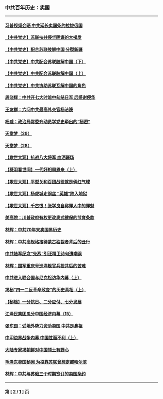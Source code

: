 ### 中共百年历史：卖国
---
#### [习普视频会晤 中共延长卖国条约拉拢俄国](../../pages/nf1176117/n13060971.md?12230430) 
#### [【中共党史】苏联扶共侵华阴谋的大揭发](../../pages/nf1176117/n13056050.md?12230430) 
#### [【中共党史】配合苏联肢解中国 分裂新疆](../../pages/nf1176117/n13040700.md?12230430) 
#### [【中共党史】中共配合苏联肢解中国（下）](../../pages/nf1176117/n13035660.md?12230430) 
#### [【中共党史】中共配合苏联肢解中国（上）](../../pages/nf1176117/n13030262.md?12230430) 
#### [【中共党史】中共协助苏联瓦解中国的角色](../../pages/nf1176117/n13018109.md?12230430) 
#### [周晓辉：中共开七大时暗中勾结日军 后感谢侵华](../../pages/nf1176117/n12921960.md?12230430) 
#### [王友群：六问中共最高外交官杨洁篪](../../pages/nf1176117/n12836495.md?12230430) 
#### [杨威：政治局常委齐动员学党史牵出的“秘密”](../../pages/nf1176117/n12764642.md?12230430) 
#### [天堂梦（29）](../../pages/nf1176117/n12408465.md?12230430) 
#### [天堂梦（28）](../../pages/nf1176117/n12408309.md?12230430) 
#### [【欺世大观】抗战八大将军 血洒疆场](../../pages/nf1176117/n12357044.md?12230430) 
#### [【薇羽看世间】一代奸相周恩来（上）](../../pages/nf1176117/n12401109.md?12230430) 
#### [【欺世大观】平型关和百团战役就是俩红气球](../../pages/nf1176117/n12359157.md?12230430) 
#### [【欺世大观】杨虎城走钢丝 “英雄”跌入地狱](../../pages/nf1176117/n12358840.md?12230430) 
#### [【欺世大观】千古恨！张学良自称罪人中的罪魁](../../pages/nf1176117/n12358629.md?12230430) 
#### [美高院：川普政府有权更改奥式健保的节育条款](../../pages/nf1176117/n12242171.md?12230430) 
#### [林辉：中共70年来卖国黑历史](../../pages/nf1176117/n11552181.md?12230430) 
#### [林辉：中共高规格接待蒙古独裁者背后的丑行](../../pages/nf1176117/n11225005.md?12230430) 
#### [中共陆军纪念“先烈”引汪精卫诗句遭嘲讽](../../pages/nf1176117/n11153345.md?12230430) 
#### [林辉：国军重庆号巡洋舰官兵投共后的苦难](../../pages/nf1176117/n10997801.md?12230430) 
#### [中共进入联合国与尼克松访华内幕（上）](../../pages/nf1176117/n10138788.md?12230430) 
#### [揭秘“四一二反革命政变”的历史真相（上）](../../pages/nf1176117/n9996650.md?12230430) 
#### [【秘档】一分抗日、二分应付、七分发展](../../pages/nf1176117/n9331484.md?12230430) 
#### [江泽民集团瓜分中国经济内幕（15）](../../pages/nf1176117/n9268584.md?12230430) 
#### [张东园：受境外势力资助卖国 中共是鼻祖](../../pages/nf1176117/n9272480.md?12230430) 
#### [中印边界战争内幕 中国胜而不利（上）](../../pages/nf1176117/n9252458.md?12230430) 
#### [大陆专家揭朝鲜对中国领土有野心](../../pages/nf1176117/n9074056.md?12230430) 
#### [毛泽东卖国秘闻 为投靠苏联曾想定都哈尔滨](../../pages/nf1176117/n9058631.md?12230430) 
#### [林辉：中共与苏俄三个时期签订的卖国条约](../../pages/nf1176117/n9036062.md?12230430) 

---
#### 第 [ [2](./2.md?12230430) / [1](./1.md?12230430) ] 页
